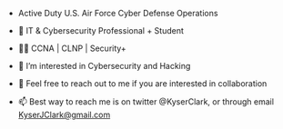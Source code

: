 - Active Duty U.S. Air Force Cyber Defense Operations
- 💼 IT & Cybersecurity Professional + Student
- 👨‍🎓 CCNA | CLNP | Security+

- 👀 I’m interested in Cybersecurity and Hacking
- 💞️ Feel free to reach out to me if you are interested in collaboration
- 📫 Best way to reach me is on twitter @KyserClark, or through email KyserJClark@gmail.com

<!---
KyserClark/KyserClark is a ✨ special ✨ repository because its `README.md` (this file) appears on your GitHub profile.
You can click the Preview link to take a look at your changes.
--->
